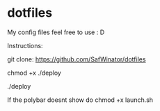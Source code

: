 # dotfiles
My config files feel free to use : D

Instructions:

git clone: https://github.com/SafWinator/dotfiles
 
 chmod +x ./deploy
 
 ./deploy
 
 If the polybar doesnt show do chmod +x launch.sh
